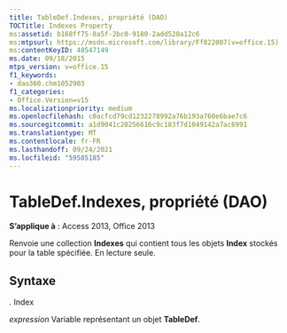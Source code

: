 ```yaml
---
title: TableDef.Indexes, propriété (DAO)
TOCTitle: Indexes Property
ms:assetid: b168ff75-0a5f-2bc0-9180-2add520a12c6
ms:mtpsurl: https://msdn.microsoft.com/library/Ff822007(v=office.15)
ms:contentKeyID: 48547149
ms.date: 09/18/2015
mtps_version: v=office.15
f1_keywords:
- dao360.chm1052903
f1_categories:
- Office.Version=v15
ms.localizationpriority: medium
ms.openlocfilehash: c0acfcd79cd1232278992a76b193a760e6bae7c6
ms.sourcegitcommit: a1d9041c20256616c9c183f7d1049142a7ac6991
ms.translationtype: MT
ms.contentlocale: fr-FR
ms.lasthandoff: 09/24/2021
ms.locfileid: "59585185"
---
```

# <a name="tabledefindexes-property-dao"></a>TableDef.Indexes, propriété (DAO)


**S’applique à** : Access 2013, Office 2013

Renvoie une collection **Indexes** qui contient tous les objets **Index** stockés pour la table spécifiée. En lecture seule.

## <a name="syntax"></a>Syntaxe

*.* Index

*expression* Variable représentant un objet **TableDef**.

